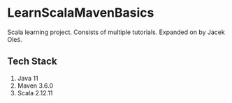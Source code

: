 # LearnScalaMavenBasics
Scala learning project. Consists of multiple tutorials. Expanded on by Jacek Oleś.

## Tech Stack
1. Java 11
2. Maven 3.6.0
3. Scala 2.12.11
